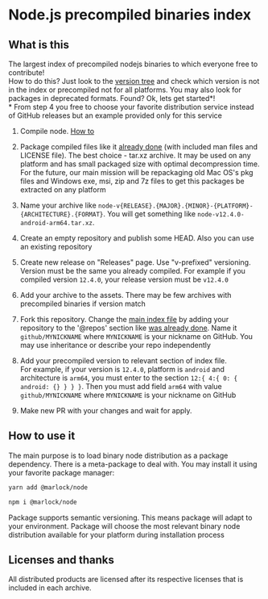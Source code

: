 # Node.js precompiled binaries index

## What is this

The largest index of precompiled nodejs binaries to which everyone free to contribute!  
How to do this? Just look to the [version tree](./pkgs.json6) and check which version is not in the index or precompiled not for all platforms. You may also look for packages in deprecated formats. Found? Ok, lets get started*!  
\* From step 4 you free to choose your favorite distribution service instead of GitHub releases but an example provided only for this service

1. Compile node. [How to](https://github.com/nodejs/node/blob/master/BUILDING.md)

1. Package compiled files like it [already done](https://github.com/KaMeHb-UA/node-bin/releases/download/v12.4.0/node-v12.4.0-android-arm64.tar.xz) (with included man files and LICENSE file). The best choice - tar.xz archive. It may be used on any platform and has small packaged size with optimal decompression time. For the future, our main mission will be repackaging old Mac OS's pkg files and Windows exe, msi, zip and 7z files to get this packages be extracted on any platform

1. Name your archive like `node-v{RELEASE}.{MAJOR}.{MINOR}-{PLATFORM}-{ARCHITECTURE}.{FORMAT}`. You will get something like `node-v12.4.0-android-arm64.tar.xz`.

1. Create an empty repository and publish some HEAD. Also you can use an existing repository

1. Create new release on "Releases" page. Use "v-prefixed" versioning. Version must be the same you already compiled. For example if you compiled version `12.4.0`, your release version must be `v12.4.0`

1. Add your archive to the assets. There may be few archives with precompiled binaries if version match

1. Fork this repository. Change the [main index file](./pkgs.json6) by adding your repository to the '@repos' section like [was already done](https://github.com/KaMeHb-UA/node-bin/blob/12b8376bec9ff49f57778f8969ab39a55d5087b0/pkgs.json6#L7). Name it `github/MYNICKNAME` where `MYNICKNAME` is your nickname on GitHub. You may use inheritance or describe your repo independently

1. Add your precompiled version to relevant section of index file.  
For example, if your version is `12.4.0`, platform is `android` and architecture is `arm64`, you must enter to the section `12:{ 4:{ 0: { android: {} } } }`. Then you must add field `arm64` with value `github/MYNICKNAME` where `MYNICKNAME` is your nickname on GitHub

1. Make new PR with your changes and wait for apply.

## How to use it

The main purpose is to load binary node distribution as a package dependency. There is a meta-package to deal with. You may install it using your favorite package manager:

```sh
yarn add @marlock/node
```

```sh
npm i @marlock/node
```

Package supports semantic versioning. This means package will adapt to your environment. Package will choose the most relevant binary node distribution available for your platform during installation process

## Licenses and thanks

All distributed products are licensed after its respective licenses that is included in each archive.

